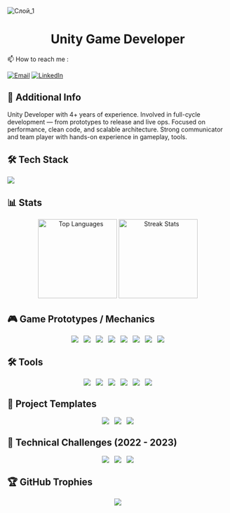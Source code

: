 ![Слой_1](https://github.com/user-attachments/assets/f9d79ae2-7620-4cab-8ba5-2c2acf766742)

<h1 align="center"> Unity Game Developer </h1>
 📫 How to reach me :

[![Email](https://img.shields.io/badge/Gmail-gwamotoveletssser@gmail.com-D14836?style=for-the-badge&logo=gmail&logoColor=white)](mailto:gwamotoveletssser@gmail.com)
[![LinkedIn](https://img.shields.io/badge/LinkedIn-yevhenii--motovelets-0A66C2?style=for-the-badge&logo=linkedin&logoColor=white)](https://www.linkedin.com/in/yevhenii-motovelets-bab819175/)


## 📜 Additional Info
Unity Developer with 4+ years of experience.
Involved in full-cycle development — from prototypes to release and live ops. Focused on
performance, clean code, and scalable architecture. Strong communicator and team
player with hands-on experience in gameplay, tools.

## 🛠 Tech Stack
<p align="left">
  <img src="https://skillicons.dev/icons?i=unity,arduino,cpp,c,cs,git,ps,unreal" />
</p>

## 📊 Stats
<div align="center">
<img src="https://github-readme-stats.vercel.app/api/top-langs/?username=SinlessDevil&theme=dark&hide_border=false&include_all_commits=false&count_private=false&layout=compact" alt="Top Languages" height="180" />
<img src="https://nirzak-streak-stats.vercel.app/?user=SinlessDevil&theme=dark&hide_border=false" alt="Streak Stats" height="180" />
</div>

## 🎮 Game Prototypes / Mechanics
<div align="center">
  <div style="display: flex; flex-wrap: wrap; justify-content: center; gap: 12px; max-width: 1080px;">
    <a href="https://github.com/SinlessDevil/TetrisInventorySystem" target="_blank">
      <img src="https://github-readme-stats.vercel.app/api/pin/?username=SinlessDevil&repo=TetrisInventorySystem&bg_color=00001a&title_color=b0e0e6&text_color=f0f8ff&icon_color=87ceeb&hide_border=true&random=128906" />
    </a>
    <a href="https://github.com/SinlessDevil/ZumaClone" target="_blank">
      <img src="https://github-readme-stats.vercel.app/api/pin/?username=SinlessDevil&repo=ZumaClone&bg_color=00001a&title_color=b0e0e6&text_color=f0f8ff&icon_color=87ceeb&hide_border=true&random=128906" />
    </a>
     <a href="https://github.com/SinlessDevil/Match3PuzzleFruit" target="_blank">
      <img src="https://github-readme-stats.vercel.app/api/pin/?username=SinlessDevil&repo=Match3PuzzleFruit&bg_color=00001a&title_color=b0e0e6&text_color=f0f8ff&icon_color=87ceeb&hide_border=true&random=128906" />
    </a>
    <a href="https://github.com/SinlessDevil/PokemonTacticalRolePlay" target="_blank">
      <img src="https://github-readme-stats.vercel.app/api/pin/?username=SinlessDevil&repo=PokemonTacticalRolePlay&bg_color=00001a&title_color=b0e0e6&text_color=f0f8ff&icon_color=87ceeb&hide_border=true&random=128906" />
    </a>
    <a href="https://github.com/SinlessDevil/VisionFieldMesh" target="_blank">
      <img src="https://github-readme-stats.vercel.app/api/pin/?username=SinlessDevil&repo=VisionFieldMesh&bg_color=00001a&title_color=b0e0e6&text_color=f0f8ff&icon_color=87ceeb&hide_border=true&random=128906" />
    </a>
    <a href="https://github.com/SinlessDevil/MarineStateIo" target="_blank">
      <img src="https://github-readme-stats.vercel.app/api/pin/?username=SinlessDevil&repo=MarineStateIo&bg_color=00001a&title_color=b0e0e6&text_color=f0f8ff&icon_color=87ceeb&hide_border=true&random=128906" />
    </a>
    <a href="https://github.com/SinlessDevil/TutoBallBlastClone" target="_blank">
      <img src="https://github-readme-stats.vercel.app/api/pin/?username=SinlessDevil&repo=TutoBallBlastClone&bg_color=00001a&title_color=b0e0e6&text_color=f0f8ff&icon_color=87ceeb&hide_border=true&random=128906" />
    </a>
    <a href="https://github.com/SinlessDevil/CasualGamesCollection" target="_blank">
      <img src="https://github-readme-stats.vercel.app/api/pin/?username=SinlessDevil&repo=CasualGamesCollection&bg_color=00001a&title_color=b0e0e6&text_color=f0f8ff&icon_color=87ceeb&hide_border=true&random=128906" />
    </a>
  </div>
</div>

## 🛠 Tools
<div align="center">
  <div style="display: flex; flex-wrap: wrap; justify-content: center; gap: 12px; max-width: 1080px;">
     <a href="https://github.com/SinlessDevil/ColliderMeshTool" target="_blank">
      <img src="https://github-readme-stats.vercel.app/api/pin/?username=SinlessDevil&repo=ColliderMeshTool&bg_color=00001a&title_color=b0e0e6&text_color=f0f8ff&icon_color=87ceeb&hide_border=true&random=128906" />
    </a> 
    <a href="https://github.com/SinlessDevil/UnityGridLevelEditor" target="_blank">
      <img src="https://github-readme-stats.vercel.app/api/pin/?username=SinlessDevil&repo=UnityGridLevelEditor&bg_color=00001a&title_color=b0e0e6&text_color=f0f8ff&icon_color=87ceeb&hide_border=true&random=128906" />
    </a>
    <a href="https://github.com/SinlessDevil/SaveSystemToolkit" target="_blank">
      <img src="https://github-readme-stats.vercel.app/api/pin/?username=SinlessDevil&repo=SaveSystemToolkit&bg_color=00001a&title_color=b0e0e6&text_color=f0f8ff&icon_color=87ceeb&hide_border=true&random=128906" />
    </a>
    <a href="https://github.com/SinlessDevil/UnityLocalizationEditor" target="_blank">
      <img src="https://github-readme-stats.vercel.app/api/pin/?username=SinlessDevil&repo=UnityLocalizationEditor&bg_color=00001a&title_color=b0e0e6&text_color=f0f8ff&icon_color=87ceeb&hide_border=true&random=128906" />
    </a>
    <a href="https://github.com/SinlessDevil/AudioVibrationKit" target="_blank">
      <img src="https://github-readme-stats.vercel.app/api/pin/?username=SinlessDevil&repo=AudioVibrationKit&bg_color=00001a&title_color=b0e0e6&text_color=f0f8ff&icon_color=87ceeb&hide_border=true&random=128906" />
    </a>
    <a href="https://github.com/SinlessDevil/TestToolKit" target="_blank">
      <img src="https://github-readme-stats.vercel.app/api/pin/?username=SinlessDevil&repo=TestToolKit&bg_color=00001a&title_color=b0e0e6&text_color=f0f8ff&icon_color=87ceeb&hide_border=true&random=128906" />
    </a>
  </div>
</div>

## 🧰 Project Templates
<div align="center">
  <div style="display: flex; flex-wrap: wrap; justify-content: center; gap: 12px; max-width: 1080px;">
    <a href="https://github.com/SinlessDevil/ZenjectTemplate" target="_blank">
      <img src="https://github-readme-stats.vercel.app/api/pin/?username=SinlessDevil&repo=ZenjectTemplate&bg_color=00001a&title_color=b0e0e6&text_color=f0f8ff&icon_color=87ceeb&hide_border=true&random=128906" />
    </a>
    <a href="https://github.com/SinlessDevil/AddressableTemplate" target="_blank">
      <img src="https://github-readme-stats.vercel.app/api/pin/?username=SinlessDevil&repo=AddressableTemplate&bg_color=00001a&title_color=b0e0e6&text_color=f0f8ff&icon_color=87ceeb&hide_border=true&random=128906" />
    </a>
    <a href="https://github.com/SinlessDevil/EcsTemplate" target="_blank">
      <img src="https://github-readme-stats.vercel.app/api/pin/?username=SinlessDevil&repo=EcsTemplate&bg_color=00001a&title_color=b0e0e6&text_color=f0f8ff&icon_color=87ceeb&hide_border=true&random=128906" />
    </a>
  </div>
</div>

## 🎯 Technical Challenges (2022 - 2023)
<div align="center">
  <div style="display: flex; flex-wrap: wrap; justify-content: center; gap: 12px; max-width: 1080px;">
    <a href="https://github.com/SinlessDevil/TestTaskShotBall" target="_blank">
      <img src="https://github-readme-stats.vercel.app/api/pin/?username=SinlessDevil&repo=TestTaskShotBall&bg_color=00001a&title_color=b0e0e6&text_color=f0f8ff&icon_color=87ceeb&hide_border=true&random=128906" />
    </a>
    <a href="https://github.com/SinlessDevil/TestTaskCatchFruit" target="_blank">
      <img src="https://github-readme-stats.vercel.app/api/pin/?username=SinlessDevil&repo=TestTaskCatchFruit&bg_color=00001a&title_color=b0e0e6&text_color=f0f8ff&icon_color=87ceeb&hide_border=true&random=128906" />
    </a>
    <a href="https://github.com/SinlessDevil/TestTaskPizzaDelivery" target="_blank">
      <img src="https://github-readme-stats.vercel.app/api/pin/?username=SinlessDevil&repo=TestTaskPizzaDelivery&bg_color=00001a&title_color=b0e0e6&text_color=f0f8ff&icon_color=87ceeb&hide_border=true&random=128906" />
    </a>
  </div>
</div>

## 🏆 GitHub Trophies
<p align="center">
  <img src="https://github-profile-trophy.vercel.app/?username=SinlessDevil&theme=darkhub&no-frame=true&column=6" />
</p>
